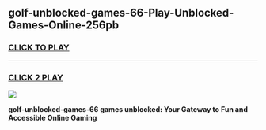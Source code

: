 
## golf-unblocked-games-66-Play-Unblocked-Games-Online-256pb
<h3>
<a href="https://premium76.site?title=golf-unblocked-games-66&ref=24A">CLICK TO PLAY</a></h3>
<hr>

<h3>
<a href="https://premium76.site?title=golf-unblocked-games-66&ref=24A">CLICK 2 PLAY</a>
  
</h3>

<a href="https://premium76.site?title=golf-unblocked-games-66&ref=24A"><img src="https://clearcache.store/games.png"></a>


**golf-unblocked-games-66 games unblocked: Your Gateway to Fun and Accessible Online Gaming**
